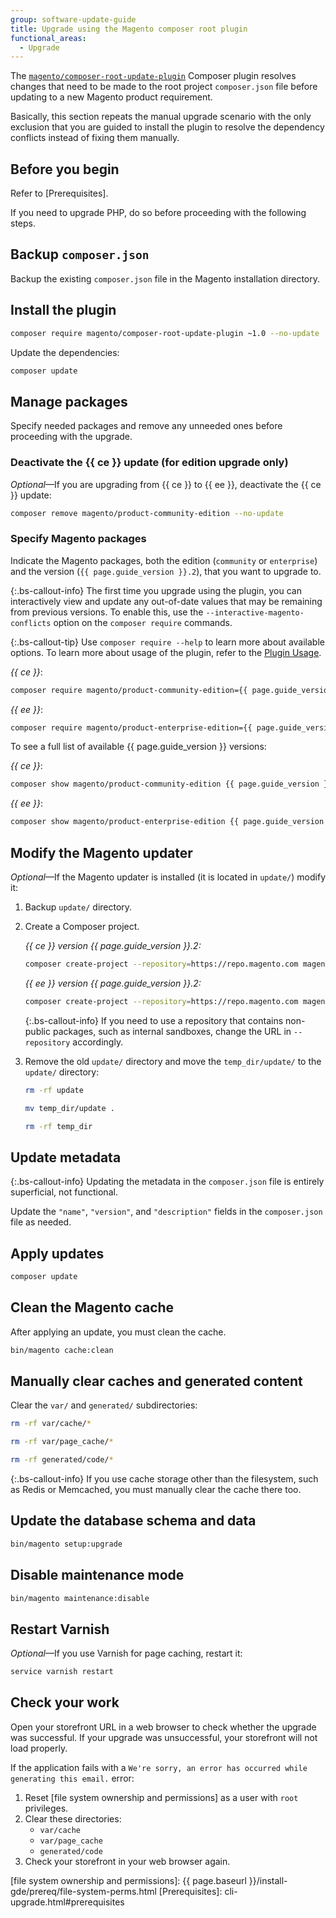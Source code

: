 ```yaml
---
group: software-update-guide
title: Upgrade using the Magento composer root plugin
functional_areas:
  - Upgrade
---
```


<!-- Topic variables
{% capture ce %}{{site.data.var.ce}}{% endcapture %}
{% capture ee %}{{site.data.var.ee}}{% endcapture %}
-->

The [`magento/composer-root-update-plugin`][custom composer plugin] Composer plugin resolves changes that need to be made to the root project `composer.json` file before updating to a new Magento product requirement.

Basically, this section repeats the manual upgrade scenario with the only exclusion that you are guided to install the plugin to resolve the dependency conflicts instead of fixing them manually.

## Before you begin

Refer to [Prerequisites].

If you need to upgrade PHP, do so before proceeding with the following steps.

## Backup `composer.json`

Backup the existing `composer.json` file in the Magento installation directory.

## Install the plugin

```bash
composer require magento/composer-root-update-plugin ~1.0 --no-update
```

Update the dependencies:

```bash
composer update
```

## Manage packages

Specify needed packages and remove any unneeded ones before proceeding with the upgrade.

### Deactivate the {{ ce }} update (for edition upgrade only)

_Optional_—If you are upgrading from {{ ce }} to {{ ee }}, deactivate the {{ ce }} update:

```bash
composer remove magento/product-community-edition --no-update
```

### Specify Magento packages

Indicate the Magento packages, both the edition (`community` or `enterprise`) and the version (`{{ page.guide_version }}.2`), that you want to upgrade to.

 {:.bs-callout-info}
The first time you upgrade using the plugin, you can interactively view and update any out-of-date values that may be remaining from previous versions.
To enable this, use the `--interactive-magento-conflicts` option on the `composer require` commands.

{:.bs-callout-tip}
Use `composer require --help` to learn more about available options.
To learn more about usage of the plugin, refer to the [Plugin Usage](https://github.com/magento/composer-root-update-plugin/blob/0.1/src/Magento/ComposerRootUpdatePlugin/README.md#usage).

_{{ ce }}_:

```bash
composer require magento/product-community-edition={{ page.guide_version }}.2 --no-update
```

_{{ ee }}_:

```bash
composer require magento/product-enterprise-edition={{ page.guide_version }}.2 --no-update
```

<div class="bs-callout-tip" markdown="1">
To see a full list of available {{ page.guide_version }} versions:

_{{ ce }}_:

```bash
composer show magento/product-community-edition {{ page.guide_version }}.* --all | grep -m 1 versions
```

_{{ ee }}_:

```bash
composer show magento/product-enterprise-edition {{ page.guide_version }}.* --all | grep -m 1 versions
```

</div>

## Modify the Magento updater

_Optional_—If the Magento updater is installed (it is located in `update/`) modify it:

1. Backup `update/` directory.
1. Create a Composer project.

   _{{ ce }} version {{ page.guide_version }}.2:_

   ```bash
   composer create-project --repository=https://repo.magento.com magento/project-community-edition={{ page.guide_version }}.2 temp_dir --no-install
   ```

   _{{ ee }} version {{ page.guide_version }}.2:_

   ```bash
   composer create-project --repository=https://repo.magento.com magento/project-enterprise-edition={{ page.guide_version }}.2 temp_dir --no-install
   ```

    {:.bs-callout-info}
   If you need to use a repository that contains non-public packages, such as internal sandboxes, change the URL in `--repository` accordingly.

1. Remove the old `update/` directory and move the `temp_dir/update/` to the `update/` directory:

   ```bash
   rm -rf update
   ```

   ```bash
   mv temp_dir/update .
   ```

   ```bash
   rm -rf temp_dir
   ```

## Update metadata

 {:.bs-callout-info}
Updating the metadata in the `composer.json` file is entirely superficial, not functional.

Update the `"name"`, `"version"`, and `"description"` fields in the `composer.json` file as needed.

## Apply updates

```bash
composer update
```

## Clean the Magento cache

After applying an update, you must clean the cache.

```bash
bin/magento cache:clean
```

## Manually clear caches and generated content

Clear the `var/` and `generated/` subdirectories:

```bash
rm -rf var/cache/*
```

```bash
rm -rf var/page_cache/*
```

```bash
rm -rf generated/code/*
```

 {:.bs-callout-info}
If you use cache storage other than the filesystem, such as Redis or Memcached, you must manually clear the cache there too.

## Update the database schema and data

```bash
bin/magento setup:upgrade
```

## Disable maintenance mode

```bash
bin/magento maintenance:disable
```

## Restart Varnish

_Optional_—If you use Varnish for page caching, restart it:

```bash
service varnish restart
```

## Check your work

Open your storefront URL in a web browser to check whether the upgrade was successful. If your upgrade was unsuccessful, your storefront will not load properly.

If the application fails with a  `We're sorry, an error has occurred while generating this email.` error:

1. Reset [file system ownership and permissions] as a user with `root` privileges.
1. Clear these directories:
   -  `var/cache`
   -  `var/page_cache`
   -  `generated/code`
1. Check your storefront in your web browser again.

<!-- Link definitions -->

[custom composer plugin]: https://github.com/magento/composer-root-update-plugin/
[file system ownership and permissions]: {{ page.baseurl }}/install-gde/prereq/file-system-perms.html
[Prerequisites]: cli-upgrade.html#prerequisites
